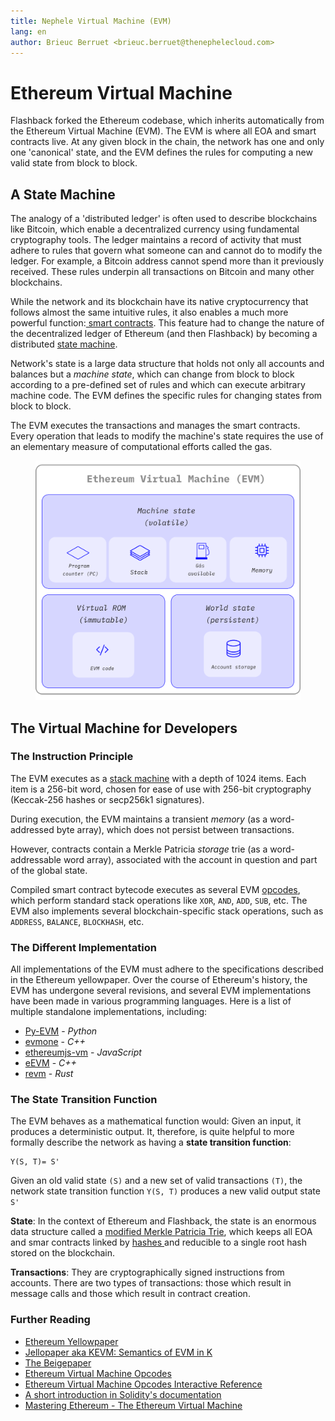 ```yaml
---
title: Nephele Virtual Machine (EVM)
lang: en
author: Brieuc Berruet <brieuc.berruet@thenephelecloud.com>
---
```


# Ethereum Virtual Machine

Flashback forked the Ethereum codebase, which inherits automatically from the Ethereum Virtual Machine (EVM). The EVM is where all EOA and smart contracts live. At any given block in the chain, the network has one and only one 'canonical' state, and the EVM defines the rules for computing a new valid state from block to block.

## A State Machine <a href="#from-ledger-to-state-machine" id="from-ledger-to-state-machine"></a>

The analogy of a 'distributed ledger' is often used to describe blockchains like Bitcoin, which enable a decentralized currency using fundamental cryptography tools. The ledger maintains a record of activity that must adhere to rules that govern what someone can and cannot do to modify the ledger. For example, a Bitcoin address cannot spend more than it previously received. These rules underpin all transactions on Bitcoin and many other blockchains.

While the network and its blockchain have its native cryptocurrency that follows almost the same intuitive rules, it also enables a much more powerful function:[ smart contracts](smart-contracts.md). This feature had to change the nature of the decentralized ledger of Ethereum (and then Flashback) by becoming a distributed [state machine](https://wikipedia.org/wiki/Finite-state\_machine).

Network's state is a large data structure that holds not only all accounts and balances but a _machine state_, which can change from block to block according to a pre-defined set of rules and which can execute arbitrary machine code. The EVM defines the specific rules for changing states from block to block.

The EVM executes the transactions and manages the smart contracts. Every operation that leads to modify the machine's state requires the use of an elementary measure of computational efforts called the gas.

<figure><img src="../../../../our-network-and-ecosystem/blockchain-network/ethereum-stack-in-nephele/basics/evm.png" alt=""><figcaption></figcaption></figure>

## The Virtual Machine for Developers <a href="#evm-instructions" id="evm-instructions"></a>

### The Instruction Principle <a href="#evm-instructions" id="evm-instructions"></a>

The EVM executes as a [stack machine](https://wikipedia.org/wiki/Stack\_machine) with a depth of 1024 items. Each item is a 256-bit word, chosen for ease of use with 256-bit cryptography (Keccak-256 hashes or secp256k1 signatures).

During execution, the EVM maintains a transient _memory_ (as a word-addressed byte array), which does not persist between transactions.

However, contracts contain a Merkle Patricia _storage_ trie (as a word-addressable word array), associated with the account in question and part of the global state.

Compiled smart contract bytecode executes as several EVM [opcodes](https://ethereum.org/en/developers/docs/evm/opcodes/), which perform standard stack operations like `XOR`, `AND`, `ADD`, `SUB`, etc. The EVM also implements several blockchain-specific stack operations, such as `ADDRESS`, `BALANCE`, `BLOCKHASH`, etc.

### The Different Implementation <a href="#evm-implementations" id="evm-implementations"></a>

All implementations of the EVM must adhere to the specifications described in the Ethereum yellowpaper. Over the course of Ethereum's history, the EVM has undergone several revisions, and several EVM implementations have been made in various programming languages. Here is a list of multiple standalone implementations, including:

* [Py-EVM](https://github.com/ethereum/py-evm) - _Python_
* [evmone](https://github.com/ethereum/evmone) - _C++_
* [ethereumjs-vm](https://github.com/ethereumjs/ethereumjs-vm) - _JavaScript_
* [eEVM](https://github.com/microsoft/eevm) - _C++_
* [revm](https://github.com/bluealloy/revm) - _Rust_

### The State Transition Function <a href="#the-nephele-state-transition-function" id="the-nephele-state-transition-function"></a>

The EVM behaves as a mathematical function would: Given an input, it produces a deterministic output. It, therefore, is quite helpful to more formally describe the network as having a **state transition function**:

```
Y(S, T)= S'
```

Given an old valid state `(S)` and a new set of valid transactions `(T)`, the network state transition function `Y(S, T)` produces a new valid output state `S'`

**State**: In the context of Ethereum and Flashback, the state is an enormous data structure called a [modified Merkle Patricia Trie](https://ethereum.org/en/developers/docs/data-structures-and-encoding/patricia-merkle-trie/), which keeps all EOA and smar contracts linked by [hashes ](https://www.investopedia.com/terms/h/hash.asp)and reducible to a single root hash stored on the blockchain.

**Transactions**: They are cryptographically signed instructions from accounts. There are two types of transactions: those which result in message calls and those which result in contract creation.

### Further Reading <a href="#further-reading" id="further-reading"></a>

* [Ethereum Yellowpaper](https://ethereum.github.io/yellowpaper/paper.pdf)
* [Jellopaper aka KEVM: Semantics of EVM in K](https://jellopaper.org/)
* [The Beigepaper](https://github.com/chronaeon/beigepaper)
* [Ethereum Virtual Machine Opcodes](https://www.ethervm.io/)
* [Ethereum Virtual Machine Opcodes Interactive Reference](https://www.evm.codes/)
* [A short introduction in Solidity's documentation](https://docs.soliditylang.org/en/latest/introduction-to-smart-contracts.html#index-6)
* [Mastering Ethereum - The Ethereum Virtual Machine](https://github.com/ethereumbook/ethereumbook/blob/develop/13evm.asciidoc)

